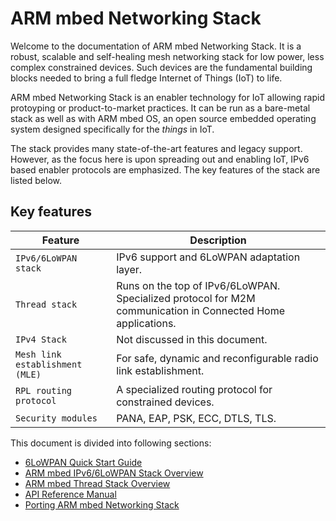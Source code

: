 ARM mbed Networking Stack
===============================

Welcome to the documentation of ARM mbed Networking Stack. It is a robust, scalable and self-healing mesh networking stack for low power, less complex constrained devices. Such devices are the fundamental building blocks needed to bring a full fledge Internet of Things (IoT) to life.

ARM mbed Networking Stack is an enabler technology for IoT allowing rapid protoyping or product-to-market practices. It can be run as a bare-metal stack as well as with ARM mbed OS, an open source embedded operating system designed specifically for the _things_ in IoT.

The stack provides many state-of-the-art features and legacy support. However, as the focus here is upon spreading out and enabling IoT, IPv6 based enabler protocols are emphasized. The key features of the stack are listed below.

## Key features

Feature|Description
-----------|-----------
`IPv6/6LoWPAN stack`|IPv6 support and 6LoWPAN adaptation layer.
`Thread stack`|Runs on the top of IPv6/6LoWPAN. Specialized protocol for M2M communication in Connected Home applications.
`IPv4 Stack`|Not discussed in this document.
`Mesh link establishment (MLE) `|For safe, dynamic and reconfigurable radio link establishment.
`RPL routing protocol `|A specialized routing protocol for constrained devices.
`Security modules`|PANA, EAP, PSK, ECC, DTLS, TLS.

This document is divided into following sections:

* [6LoWPAN Quick Start Guide](quick_start_intro.md)
* [ARM mbed IPv6/6LoWPAN Stack Overview](01_overview.md)
* [ARM mbed Thread Stack Overview](thread_overview.md)
* [API Reference Manual](05_reference.md)
* [Porting ARM mbed Networking Stack](16_API_porting.md)

